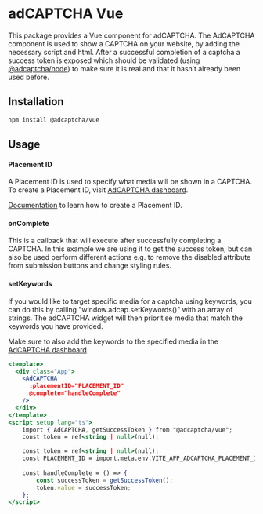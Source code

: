 # adCAPTCHA Vue

This package provides a Vue component for adCAPTCHA. The AdCAPTCHA component is used to show a CAPTCHA on your website, by adding the necessary script and html. After a successful completion of a captcha a success token is exposed which should be validated (using [@adcaptcha/node](/packages/node/README.md)) to make sure it is real and that it hasn’t already been used before.

## Installation

```bash
npm install @adcaptcha/vue
```

## Usage

#### Placement ID
A Placement ID is used to specify what media will be shown in a CAPTCHA. To create a Placement ID, visit [AdCAPTCHA dashboard](https://app.adcaptcha.com/login). 

[Documentation](https://docs.adcaptcha.com/wordpress/setup) to learn how to create a Placement ID.

#### onComplete
This is a callback that will execute after successfully completing a CAPTCHA. In this example we are using it to get the success token, but can also be used perform different actions e.g. to remove the disabled attribute from submission buttons and change styling rules.

#### setKeywords
If you would like to target specific media for a captcha using keywords, you can do this 
by calling "window.adcap.setKeywords()" with an array of strings. The adCAPTCHA widget 
will then prioritise media that match the keywords you have provided.

Make sure to also add the keywords to the specified media in the [AdCAPTCHA dashboard](https://app.adcaptcha.com/login). 

```jsx
<template>
  <div class="App">
    <AdCAPTCHA
      :placementID="PLACEMENT_ID"
      @complete="handleComplete"
    />
  </div>
</template>
<script setup lang="ts">
    import { AdCAPTCHA, getSuccessToken } from "@adcaptcha/vue";
    const token = ref<string | null>(null);

    const token = ref<string | null>(null);
    const PLACEMENT_ID = import.meta.env.VITE_APP_ADCAPTCHA_PLACEMENT_ID || "";
    
    const handleComplete = () => {
        const successToken = getSuccessToken();
        token.value = successToken;
    };
</script>
```
